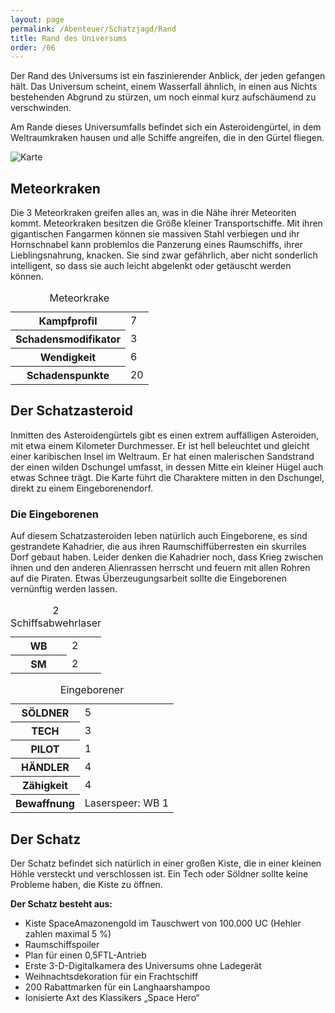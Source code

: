 ```yaml
---
layout: page
permalink: /Abenteuer/Schatzjagd/Rand
title: Rand des Universums
order: /06
---
```


Der Rand des Universums ist ein faszinierender Anblick, der jeden gefangen hält. Das Universum scheint, einem Wasserfall ähnlich, in einen aus Nichts bestehenden Abgrund zu stürzen, um noch einmal kurz aufschäumend zu verschwinden.

Am Rande dieses Universumfalls befindet sich ein Asteroidengürtel, in dem Weltraumkraken hausen und alle Schiffe angreifen, die in den Gürtel fliegen.

<img alt="Karte" src="{{ site.baseurl }}/assets/images/abenteuer/schatzjagd/karte.webp" />

## Meteorkraken

Die 3 Meteorkraken greifen alles an, was in die Nähe ihrer Meteoriten kommt. Meteorkraken besitzen die Größe kleiner Transportschiffe. Mit ihren gigantischen Fangarmen können sie massiven Stahl verbiegen und ihr Hornschnabel kann problemlos die Panzerung eines Raumschiffs, ihrer Lieblingsnahrung, knacken. Sie sind zwar gefährlich, aber nicht sonderlich intelligent, so dass sie auch leicht abgelenkt oder getäuscht werden können.

<table>
<caption>Meteorkrake</caption>
<tbody>
<tr><th>Kampfprofil</th><td>7</td></tr>
<tr><th>Schadensmodifikator</th><td>3</td></tr>
<tr><th>Wendigkeit</th><td>6</td></tr>
<tr><th>Schadenspunkte</th><td>20</td></tr>
</tbody>
</table>

## Der Schatzasteroid

Inmitten des Asteroidengürtels gibt es einen extrem auffälligen Asteroiden, mit etwa einem Kilometer Durchmesser. Er ist hell beleuchtet und gleicht einer karibischen Insel im Weltraum. Er hat einen malerischen Sandstrand der einen wilden Dschungel umfasst, in dessen Mitte ein kleiner Hügel auch etwas Schnee trägt. Die Karte führt die Charaktere mitten in den Dschungel, direkt zu einem Eingeborenendorf.

### Die Eingeborenen

Auf diesem Schatzasteroiden leben natürlich auch Eingeborene, es sind gestrandete Kahadrier, die aus ihren Raumschiffüberresten ein skurriles Dorf gebaut haben. Leider denken die Kahadrier noch, dass Krieg zwischen ihnen und den anderen Alienrassen herrscht und feuern mit allen Rohren auf die Piraten. Etwas Überzeugungsarbeit sollte die Eingeborenen vernünftig werden lassen.

<table>
<caption>2 Schiffsabwehrlaser</caption>
<tbody>
<tr><th>WB</th><td>2</td></tr>
<tr><th>SM</th><td>2</td></tr>
</tbody>
</table>

<table>
<caption>Eingeborener</caption>
<tbody>
<tr><th>SÖLDNER</th><td>5</td></tr>
<tr><th>TECH</th><td>3</td></tr>
<tr><th>PILOT</th><td>1</td></tr>
<tr><th>HÄNDLER</th><td>4</td></tr>
<tr><th>Zähigkeit</th><td>4</td></tr>
<tr><th>Bewaffnung</th><td>Laserspeer: WB 1</td></tr>
</tbody>
</table>

## Der Schatz

Der Schatz befindet sich natürlich in einer großen Kiste, die in einer kleinen Höhle versteckt und verschlossen ist. Ein Tech oder Söldner sollte keine Probleme haben, die Kiste zu öffnen.

**Der Schatz besteht aus:**

- Kiste SpaceAmazonengold im Tauschwert von 100.000 UC (Hehler zahlen maximal 5 %)
- Raumschiffspoiler
- Plan für einen 0,5FTL-Antrieb
- Erste 3-D-Digitalkamera des Universums ohne Ladegerät
- Weihnachtsdekoration für ein Frachtschiff
- 200 Rabattmarken für ein Langhaarshampoo
- Ionisierte Axt des Klassikers „Space Hero“
